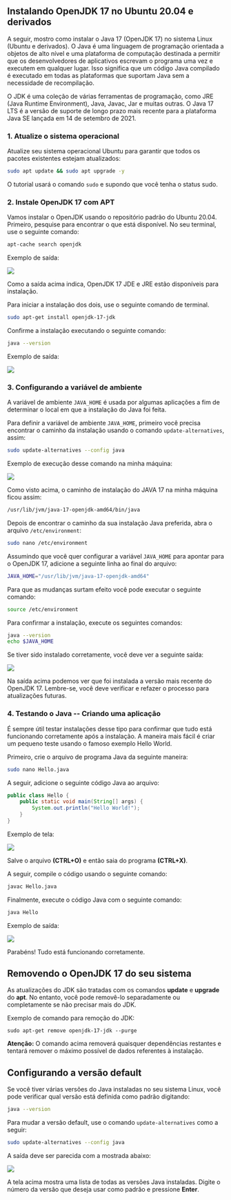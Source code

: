 ## Instalando OpenJDK 17 no Ubuntu 20.04 e derivados

A seguir, mostro como instalar o Java 17 (OpenJDK 17) no sistema Linux (Ubuntu e derivados). O Java é uma linguagem de programação orientada a objetos de alto nível e uma plataforma de computação destinada a permitir que os desenvolvedores de aplicativos escrevam o programa uma vez e executem em qualquer lugar. Isso significa que um código Java compilado é executado em todas as plataformas que suportam Java sem a necessidade de recompilação. 

O JDK é uma coleção de várias ferramentas de programação, como JRE (Java Runtime Environment), Java, Javac, Jar e muitas outras. O Java 17 LTS é a versão de suporte de longo prazo mais recente para a plataforma Java SE lançada em 14 de setembro de 2021.

### 1. Atualize o sistema operacional

Atualize seu sistema operacional Ubuntu para garantir que todos os pacotes existentes estejam atualizados:

```bash
sudo apt update && sudo apt upgrade -y
```

O tutorial usará o comando `sudo` e supondo que você tenha o status sudo.

### 2. Instale OpenJDK 17 com APT


Vamos instalar o OpenJDK usando o repositório padrão do Ubuntu 20.04. Primeiro, pesquise para encontrar o que está disponível. No seu terminal, use o seguinte comando:

```bash
apt-cache search openjdk
```

Exemplo de saída:

![](fig01.png)


Como a saída acima indica, OpenJDK 17 JDE e JRE estão disponíveis para instalação.

Para iniciar a instalação dos dois, use o seguinte comando de terminal.

```bash
sudo apt-get install openjdk-17-jdk
```

Confirme a instalação executando o seguinte comando:

```bash
java --version
```

Exemplo de saída:

![](fig02.png)

### 3. Configurando a variável de ambiente

A variável de ambiente `JAVA_HOME` é usada por algumas aplicações a fim de determinar o local em que a instalação do Java foi feita.

Para definir a variável ​​de ambiente `JAVA_HOME`, primeiro você precisa encontrar o caminho da instalação usando o comando `update-alternatives`, assim:

```bash
sudo update-alternatives --config java
```

Exemplo de execução desse comando na minha máquina:

![](fig07.png)

Como visto acima, o caminho de instalação do JAVA 17 na minha máquina ficou assim:

```bash
/usr/lib/jvm/java-17-openjdk-amd64/bin/java
```

Depois de encontrar o caminho da sua instalação Java preferida, abra o arquivo `/etc/environment`:

```bash
sudo nano /etc/environment
```

Assumindo que você quer configurar a variável `JAVA_HOME` para apontar para o OpenJDK 17, adicione a seguinte linha ao final do arquivo:

```bash
JAVA_HOME="/usr/lib/jvm/java-17-openjdk-amd64"
```

Para que as mudanças surtam efeito você pode executar o seguinte comando:

```bash
source /etc/environment
```

Para confirmar a instalação, execute os seguintes comandos:

```bash
java --version
echo $JAVA_HOME
```

Se tiver sido instalado corretamente, você deve ver a seguinte saída:

![](fig03_1.png)

Na saída acima podemos ver que foi instalada a versão mais recente do OpenJDK 17. Lembre-se, você deve verificar e refazer o processo para atualizações futuras.


### 4. Testando o Java -- Criando uma aplicação

É sempre útil testar instalações desse tipo para confirmar que tudo está funcionando corretamente após a instalação. A maneira mais fácil é criar um pequeno teste usando o famoso exemplo Hello World.

Primeiro, crie o arquivo de programa Java da seguinte maneira:

```bash
sudo nano Hello.java
```

A seguir, adicione o seguinte código Java ao arquivo:

<!--FILTER Solver.java java-->
```java
public class Hello {
    public static void main(String[] args) {
        System.out.println("Hello World!");
    }
}
```
<!--FILTER_END-->

Exemplo de tela:

![](fig05.png)


Salve o arquivo **(CTRL+O)** e então saia do programa **(CTRL+X)**.

A seguir, compile o código usando o seguinte comando:

```bash
javac Hello.java
```

Finalmente, execute o código Java com o seguinte comando:

```bash
java Hello
```

Exemplo de saída:

![](fig04.png)

Parabéns! Tudo está funcionando corretamente.



## Removendo o OpenJDK 17 do seu sistema

As atualizações do JDK são tratadas com os comandos **update** e **upgrade** do **apt**. No entanto, você pode removê-lo separadamente ou completamente se não precisar mais do JDK.

Exemplo de comando para remoção do JDK: 

```
sudo apt-get remove openjdk-17-jdk --purge
```

**Atenção:** O comando acima removerá quaisquer dependências restantes e tentará remover o máximo possível de dados referentes à instalação.



## Configurando a versão default

Se você tiver várias versões do Java instaladas no seu sistema Linux, você pode verificar qual versão está definida como padrão digitando:

```bash
java --version
```

Para mudar a versão default, use o comando `update-alternatives` como a seguir:

```bash
sudo update-alternatives --config java
```

A saída deve ser parecida com a mostrada abaixo:

![](fig06.png)

A tela acima mostra uma lista de todas as versões Java instaladas. Digite o número da versão que deseja usar como padrão e pressione **Enter**.